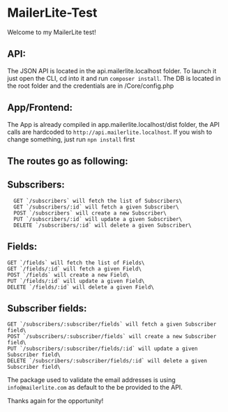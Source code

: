 # MailerLite-Test
Welcome to my MailerLite test!

## API:
  The JSON API is located in the api.mailerlite.localhost folder. To launch it just open the CLI, cd into it and run `composer install`. 
  The DB is located in the root folder and the credentials are in /Core/config.php
  
## App/Frontend:
  The App is already compiled in app.mailerlite.localhost/dist folder, the API calls are hardcoded to `http://api.mailerlite.localhost`.
  If you wish to change something, just run `npn install` first 
  
## The routes go as following:
  ## Subscribers:
      GET `/subscribers` will fetch the list of Subscribers\
      GET `/subscribers/:id` will fetch a given Subscriber\
      POST `/subscribers` will create a new Subscriber\
      PUT `/subscribers/:id` will update a given Subscriber\
      DELETE `/subscribers/:id` will delete a given Subscriber\
    
  ## Fields:
    GET `/fields` will fetch the list of Fields\
    GET `/fields/:id` will fetch a given Field\
    POST `/fields` will create a new Field\
    PUT `/fields/:id` will update a given Field\
    DELETE `/fields/:id` will delete a given Field\
    
 ## Subscriber fields:
    GET `/subscribers/:subscriber/fields` will fetch a given Subscriber field\
    POST `/subscribers/:subscriber/fields` will create a new Subscriber field\
    PUT `/subscribers/:subscriber/fields/:id` will update a given Subscriber field\
    DELETE `/subscribers/:subscriber/fields/:id` will delete a given Subscriber field\
  
The package used to validate the email addresses is using `info@mailerlite.com` as default to the be provided to the API.

Thanks again for the opportunity!
